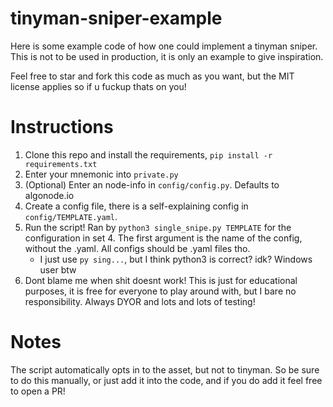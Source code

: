 # tinyman-sniper-example
Here is some example code of how one could implement a tinyman sniper.
This is not to be used in production, it is only an example to give inspiration.

Feel free to star and fork this code as much as you want, but the MIT license applies so if u fuckup thats on you!

# Instructions
1. Clone this repo and install the requirements, `pip install -r requirements.txt`
2. Enter your mnemonic into `private.py`
3. (Optional) Enter an node-info in `config/config.py`. Defaults to algonode.io
4. Create a config file, there is a self-explaining config in `config/TEMPLATE.yaml`.
5. Run the script! Ran by `python3 single_snipe.py TEMPLATE`  for the configuration in set 4. The first argument is the name of the config, without the .yaml. All configs should be .yaml files tho.
    - I just use `py sing...`, but I think python3 is correct? idk? Windows user btw
6. Dont blame me when shit doesnt work! This is just for educational purposes, it is free for everyone to play around with, but I bare no responsibility. Always DYOR and lots and lots of testing!

# Notes
The script automatically opts in to the asset, but not to tinyman. So be sure to do this manually, or just add it into the code, and if you do add it feel free to open a PR!